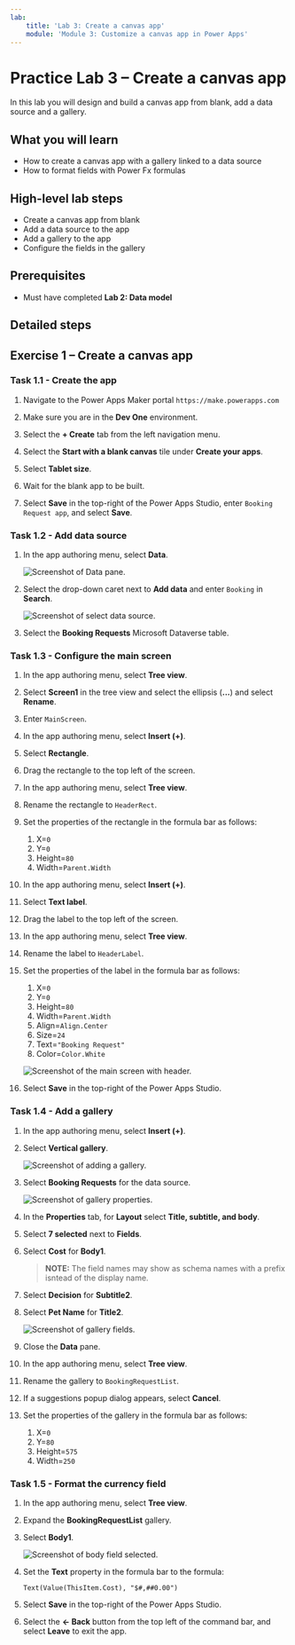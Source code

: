 ```yaml
---
lab:
    title: 'Lab 3: Create a canvas app'
    module: 'Module 3: Customize a canvas app in Power Apps'
---
```


# Practice Lab 3 – Create a canvas app

In this lab you will design and build a canvas app from blank, add a data source and a gallery.

## What you will learn

- How to create a canvas app with a gallery linked to a data source
- How to format fields with Power Fx formulas

## High-level lab steps

- Create a canvas app from blank
- Add a data source to the app
- Add a gallery to the app
- Configure the fields in the gallery
  
## Prerequisites

- Must have completed **Lab 2: Data model**

## Detailed steps

## Exercise 1 – Create a canvas app

### Task 1.1 - Create the app

1. Navigate to the Power Apps Maker portal `https://make.powerapps.com`

1. Make sure you are in the **Dev One** environment.

1. Select the **+ Create** tab from the left navigation menu.

1. Select the **Start with a blank canvas** tile under **Create your apps**.

1. Select **Tablet size**.

1. Wait for the blank app to be built.

1. Select **Save** in the top-right of the Power Apps Studio, enter `Booking Request app`, and select **Save**.

### Task 1.2 - Add data source

1. In the app authoring menu, select **Data**.

    ![Screenshot of Data pane.](../media/studio-data-pane.png)

1. Select the drop-down caret next to **Add data** and enter `Booking` in **Search**.

    ![Screenshot of select data source.](../media/studio-data-search.png)

1. Select the **Booking Requests** Microsoft Dataverse table.

### Task 1.3 - Configure the main screen

1. In the app authoring menu, select **Tree view**.

1. Select **Screen1** in the tree view and select the ellipsis (**...**) and select **Rename**.

1. Enter `MainScreen`.

1. In the app authoring menu, select **Insert (+)**.

1. Select **Rectangle**.

1. Drag the rectangle to the top left of the screen.

1. In the app authoring menu, select **Tree view**.

1. Rename the rectangle to `HeaderRect`.

1. Set the properties of the rectangle in the formula bar as follows:

   1. X=`0`
   1. Y=`0`
   1. Height=`80`
   1. Width=`Parent.Width`

1. In the app authoring menu, select **Insert (+)**.

1. Select **Text label**.

1. Drag the label to the top left of the screen.

1. In the app authoring menu, select **Tree view**.

1. Rename the label to `HeaderLabel`.

1. Set the properties of the label in the formula bar as follows:

   1. X=`0`
   1. Y=`0`
   1. Height=`80`
   1. Width=`Parent.Width`
   1. Align=`Align.Center`
   1. Size=`24`
   1. Text=`"Booking Request"`
   1. Color=`Color.White`

    ![Screenshot of the main screen with header.](../media/main-screen.png)

1. Select **Save** in the top-right of the Power Apps Studio.

### Task 1.4 - Add a gallery

1. In the app authoring menu, select **Insert (+)**.

1. Select **Vertical gallery**.

    ![Screenshot of adding a gallery.](../media/add-gallery.png)

1. Select **Booking Requests** for the data source.

    ![Screenshot of gallery properties.](../media/gallery-properties.png)

1. In the **Properties** tab, for **Layout** select **Title, subtitle, and body**.

1. Select **7 selected** next to **Fields**.

1. Select **Cost** for **Body1**.

   > **NOTE:** The field names may show as schema names with a prefix isntead of the display name.

1. Select **Decision** for **Subtitle2**.

1. Select **Pet Name** for **Title2**.

    ![Screenshot of gallery fields.](../media/select-fields.png)

1. Close the **Data** pane.

1. In the app authoring menu, select **Tree view**.

1. Rename the gallery to `BookingRequestList`.

1. If a suggestions popup dialog appears, select **Cancel**.

1. Set the properties of the gallery in the formula bar as follows:

   1. X=`0`
   1. Y=`80`
   1. Height=`575`
   1. Width=`250`

### Task 1.5 - Format the currency field

1. In the app authoring menu, select **Tree view**.

1. Expand the **BookingRequestList** gallery.

1. Select **Body1**.

    ![Screenshot of body field selected.](../media/body.png)

1. Set the **Text** property in the formula bar to the formula:

    ```powerappsfl
    Text(Value(ThisItem.Cost), "$#,##0.00")
    ```

1. Select **Save** in the top-right of the Power Apps Studio.

1. Select the **<- Back** button from the top left of the command bar, and select **Leave** to exit the app.
